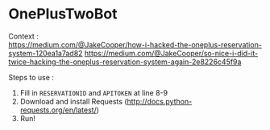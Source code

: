 # OnePlusTwoBot

Context :    
https://medium.com/@JakeCooper/how-i-hacked-the-oneplus-reservation-system-120ea1a7ad82
https://medium.com/@JakeCooper/so-nice-i-did-it-twice-hacking-the-oneplus-reservation-system-again-2e8226c45f9a

Steps to use :

1) Fill in ```RESERVATIONID``` and ```APITOKEN``` at line 8-9  
2) Download and install Requests (http://docs.python-requests.org/en/latest/)    
3) Run!    
